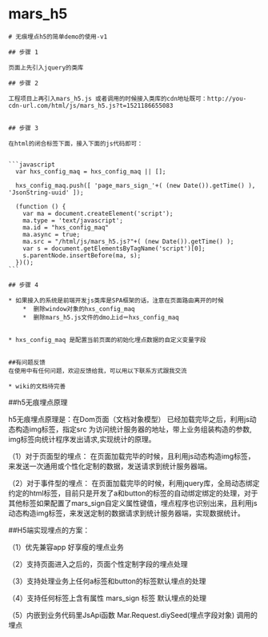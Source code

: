 # mars_h5

    # 无痕埋点h5的简单demo的使用-v1

    ## 步骤 1

    页面上先引入jquery的类库

    ## 步骤 2

    工程项目上再引入mars_h5.js 或者调用的时候接入类库的cdn地址既可：http://you-cdn-url.com/html/js/mars_h5.js?t=1521186655083


    ## 步骤 3

    在html的闭合标签下面，接入下面的js代码即可：


    ```javascript
      var hxs_config_maq = hxs_config_maq || [];  

      hxs_config_maq.push([ 'page_mars_sign_'+( (new Date()).getTime() ), 'JsonString-uuid' ]);
      
      (function () {  
        var ma = document.createElement('script');  
        ma.type = 'text/javascript';  
        ma.id = "hxs_config_maq"
        ma.async = true;  
        ma.src = "/html/js/mars_h5.js?"+( (new Date()).getTime() );  
        var s = document.getElementsByTagName('script')[0];  
        s.parentNode.insertBefore(ma, s);  
      })(); 
    ```

    ## 步骤 4

    * 如果接入的系统是前端开发js类库是SPA框架的话，注意在页面路由离开的时候
        *  删除window对象的hxs_config_maq
        *  删除mars_h5.js文件的dmo上id＝hxs_config_maq


    * hxs_config_maq 是配置当前页面的初始化埋点数据的自定义变量字段


    ##有问题反馈
    在使用中有任何问题，欢迎反馈给我，可以用以下联系方式跟我交流

    * wiki的文档待完善

##h5无痕埋点原理

h5无痕埋点原理是：在Dom页面（文档对象模型） 已经加载完毕之后，利用js动态构造img标签，指定src 为访问统计服务器的地址，带上业务组装构造的参数, img标签向统计程序发出请求,实现统计的原理。

（1）对于页面型的埋点：
在页面加载完毕的时候，且利用js动态构造img标签，来发送一次通用或个性化定制的数据，发送请求到统计服务器端。

（2）对于事件型的埋点：
在页面加载完毕的时候，利用jquery库，全局动态绑定约定的html标签，目前只是开发了a和button的标签的自动绑定绑定的处理，对于其他标签如果配置了mars_sign自定义属性键值，埋点程序也识别出来，且利用js动态构造img标签，来发送定制的数据请求到统计服务器端，实现数据统计。

##H5端实现埋点的方案：

（1）优先兼容app 好享瘦的埋点业务

（2）支持页面进入之后的，页面个性定制字段的埋点处理

（3）支持处理业务上任何a标签和button的标签默认埋点的处理

（4）支持任何标签上含有属性 mars_sign 标签 默认埋点的处理

（5）内嵌到业务代码里JsApi函数  Mar.Request.diySeed(埋点字段对象) 调用的埋点


